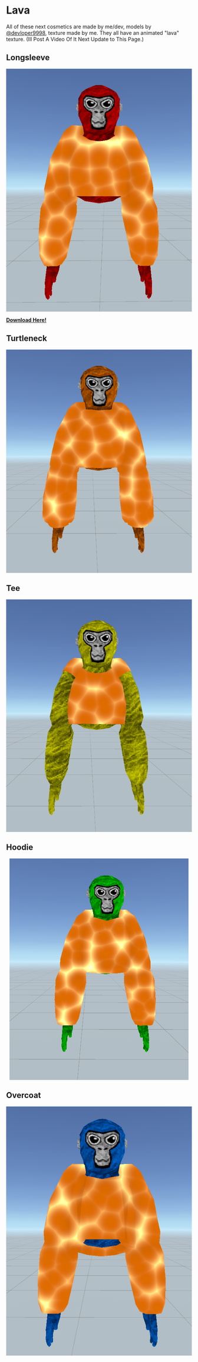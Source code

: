 # Lava

All of these next cosmetics are made by me/dev, models by [@devloper9998](https://github.com/developer9998), texture made by me. They all have an animated "lava" texture. (Ill Post A Video Of It Next Update to This Page.)

## Longsleeve

 <img src="https://github.com/wspbran/bransgorillashirts/blob/main/lavafiles/photos/longsleeve.png" style="display: block; margin-left: auto; margin-right: auto; width=50%;">
 
<b>[Download Here!](https://raw.githubusercontent.com/wspbran/bransgorillashirts/blob/main/lavafiles/downloads/Lava%20Overcoat.zip)
 
 ## Turtleneck

 <img src="https://github.com/wspbran/bransgorillashirts/blob/main/lavafiles/photos/turtleneck.png" style="display: block; margin-left: auto; margin-right: auto; width=50%;">
 
 ## Tee

 <img src="https://github.com/wspbran/bransgorillashirts/blob/main/lavafiles/photos/tee.png" style="display: block; margin-left: auto; margin-right: auto; width=50%;">
 
 ## Hoodie

 <img src="https://github.com/wspbran/bransgorillashirts/blob/main/lavafiles/photos/hoodie.png" style="display: block; margin-left: auto; margin-right: auto; width=50%;">
 
## Overcoat

 <img src="https://github.com/wspbran/bransgorillashirts/blob/main/lavafiles/photos/OverCoat.png" style="display: block; margin-left: auto; margin-right: auto; width=50%;">
